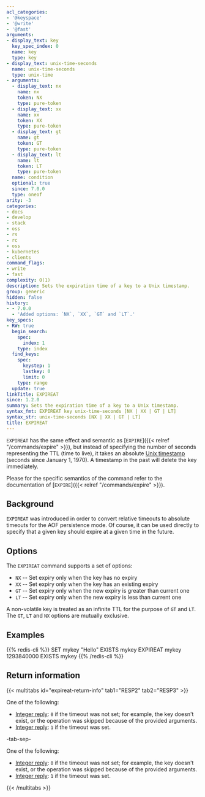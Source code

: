 ```yaml
---
acl_categories:
- '@keyspace'
- '@write'
- '@fast'
arguments:
- display_text: key
  key_spec_index: 0
  name: key
  type: key
- display_text: unix-time-seconds
  name: unix-time-seconds
  type: unix-time
- arguments:
  - display_text: nx
    name: nx
    token: NX
    type: pure-token
  - display_text: xx
    name: xx
    token: XX
    type: pure-token
  - display_text: gt
    name: gt
    token: GT
    type: pure-token
  - display_text: lt
    name: lt
    token: LT
    type: pure-token
  name: condition
  optional: true
  since: 7.0.0
  type: oneof
arity: -3
categories:
- docs
- develop
- stack
- oss
- rs
- rc
- oss
- kubernetes
- clients
command_flags:
- write
- fast
complexity: O(1)
description: Sets the expiration time of a key to a Unix timestamp.
group: generic
hidden: false
history:
- - 7.0.0
  - 'Added options: `NX`, `XX`, `GT` and `LT`.'
key_specs:
- RW: true
  begin_search:
    spec:
      index: 1
    type: index
  find_keys:
    spec:
      keystep: 1
      lastkey: 0
      limit: 0
    type: range
  update: true
linkTitle: EXPIREAT
since: 1.2.0
summary: Sets the expiration time of a key to a Unix timestamp.
syntax_fmt: EXPIREAT key unix-time-seconds [NX | XX | GT | LT]
syntax_str: unix-time-seconds [NX | XX | GT | LT]
title: EXPIREAT
---
```

`EXPIREAT` has the same effect and semantic as [`EXPIRE`]({{< relref "/commands/expire" >}}), but instead of
specifying the number of seconds representing the TTL (time to live), it takes
an absolute [Unix timestamp][hewowu] (seconds since January 1, 1970). A
timestamp in the past will delete the key immediately.

[hewowu]: http://en.wikipedia.org/wiki/Unix_time

Please for the specific semantics of the command refer to the documentation of
[`EXPIRE`]({{< relref "/commands/expire" >}}).

## Background

`EXPIREAT` was introduced in order to convert relative timeouts to absolute
timeouts for the AOF persistence mode.
Of course, it can be used directly to specify that a given key should expire at
a given time in the future.

## Options

The `EXPIREAT` command supports a set of options:

* `NX` -- Set expiry only when the key has no expiry
* `XX` -- Set expiry only when the key has an existing expiry
* `GT` -- Set expiry only when the new expiry is greater than current one
* `LT` -- Set expiry only when the new expiry is less than current one

A non-volatile key is treated as an infinite TTL for the purpose of `GT` and `LT`.
The `GT`, `LT` and `NX` options are mutually exclusive.

## Examples

{{% redis-cli %}}
SET mykey "Hello"
EXISTS mykey
EXPIREAT mykey 1293840000
EXISTS mykey
{{% /redis-cli %}}

## Return information

{{< multitabs id="expireat-return-info" 
    tab1="RESP2" 
    tab2="RESP3" >}}

One of the following:
* [Integer reply](../../develop/reference/protocol-spec#integers): `0` if the timeout was not set; for example, the key doesn't exist, or the operation was skipped because of the provided arguments.
* [Integer reply](../../develop/reference/protocol-spec#integers): `1` if the timeout was set.

-tab-sep-

One of the following:
* [Integer reply](../../develop/reference/protocol-spec#integers): `0` if the timeout was not set; for example, the key doesn't exist, or the operation was skipped because of the provided arguments.
* [Integer reply](../../develop/reference/protocol-spec#integers): `1` if the timeout was set.

{{< /multitabs >}}

